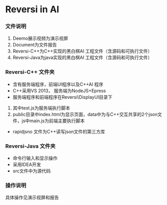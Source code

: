 # Reversi in AI
### 文件说明
1. Deemo展示视频为演示视屏
2. Document为文件报告
3. Reversi-C++为C++实现的黑白棋AI 工程文件（含源码和可执行文件）
4. Reversi-Java为java实现的黑白棋AI 工程文件（含源码和可执行文件）

### Reversi-C++ 文件夹
* 含有服务端程序，前端UI程序以及C++AI 程序
* C++采用VS 2013， 服务端为NodeJS+Epress
* 服务端程序和前端程序在Reversi\DisplayUI目录下
1. 其中test.js为服务端执行脚本
2. public目录中index.html为显示页面，data中为与C++交互共享的2个json文件，js中main.js为前端主要执行脚本
* rapidjsno 文件为C++读写json文件的第三方库
### Reversi-Java 文件夹
* 命令行输入和显示操作
* 采用IDEA开发
* src文件中为源代码
### 操作说明
具体操作见演示视屏和报告